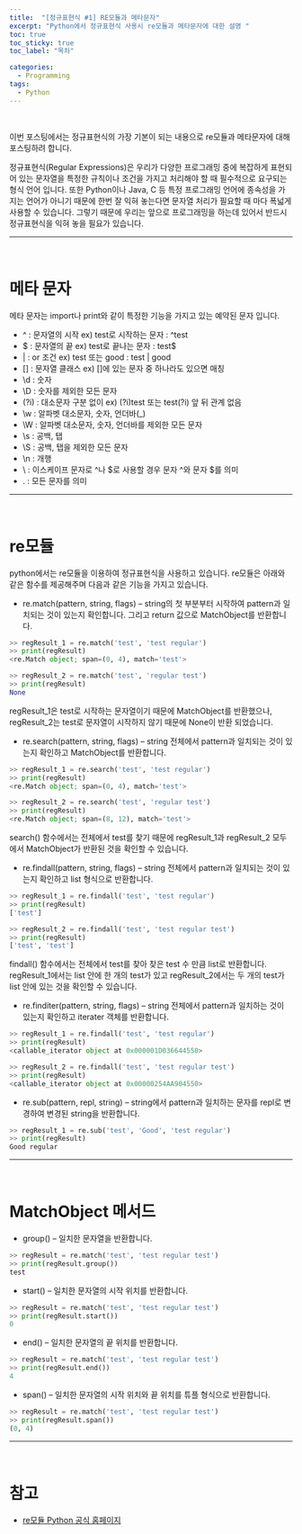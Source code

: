 ```yaml
---
title:  "[정규표현식 #1] RE모듈과 메타문자"
excerpt: "Python에서 정규표현식 사용시 re모듈과 메타문자에 대한 설명 "
toc: true
toc_sticky: true
toc_label: "목차"

categories:
  - Programming
tags:
  - Python
---
```


<p>&nbsp;</p>



이번 포스팅에서는 정규표현식의 가장 기본이 되는 내용으로 re모듈과 메타문자에 대해 포스팅하려 합니다.   

정규표현식(Regular Expressions)은 우리가 다양한 프로그래밍 중에 복잡하게 표현되어 있는 문자열을 특정한 규칙이나 조건을 가지고 처리해야 할 때 필수적으로 요구되는 형식 언어 입니다. 또한 Python이나 Java, C 등 특정 프로그래밍 언어에 종속성을 가지는 언어가 아니기 때문에 한번 잘 익혀 놓는다면 문자열 처리가 필요할 때 마다 폭넓게 사용할 수 있습니다. 그렇기 때문에 우리는 앞으로 프로그래밍을 하는데 있어서 반드시 정규표현식을 익혀 놓을 필요가 있습니다.  

-----

<p>&nbsp;</p>

# 메타 문자

메타 문자는 import나 print와 같이 특정한 기능을 가지고 있는 예약된 문자 입니다. 

- ^   : 문자열의 시작              ex) test로 시작하는 문자 : ^test
- $   : 문자열의 끝                ex) test로 끝나는 문자 : test$
- |   : or 조건                    ex) test 또는 good : test | good
- []   : 문자열 클래스              ex) []에 있는 문자 중 하나라도 있으면 매칭
- \d  : 숫자
- \D  : 숫자를 제외한 모든 문자
- (?i) : 대소문자 구분 없이          ex) (?i)test 또는 test(?i) 앞 뒤 관계 없음
- \w  : 알파벳 대소문자, 숫자, 언더바(_)
- \W : 알파벳 대소문자, 숫자, 언더바를 제외한 모든 문자
- \s  : 공백, 탭
- \S  : 공백, 탭을 제외한 모든 문자
- \n  : 개행 
- \   : 이스케이프 문자로 \^나 \$로 사용할 경우 문자 ^와 문자 $를 의미
- .   : 모든 문자를 의미

-----

<p>&nbsp;</p>


# re모듈

python에서는 re모듈을 이용하여 정규표현식을 사용하고 있습니다. re모듈은 아래와 같은 함수를 제공해주며 다음과 같은 기능을 가지고 있습니다.  

- re.match(pattern, string, flags) – string의 첫 부분부터 시작하여 pattern과 일치되는 것이 있는지 확인합니다. 그리고 return 값으로 MatchObject를 반환합니다.  

```python
>> regResult_1 = re.match('test', 'test regular')
>> print(regResult)
<re.Match object; span=(0, 4), match='test'>

>> regResult_2 = re.match('test', 'regular test')
>> print(regResult)
None
```

regResult_1은 test로 시작하는 문자열이기 때문에 MatchObject를 반환했으나, regResult_2는 test로 문자열이 시작하지 않기 때문에 None이 반환 되었습니다.  

- re.search(pattern, string, flags) – string 전체에서 pattern과 일치되는 것이 있는지 확인하고 MatchObject를 반환합니다.  

```python
>> regResult_1 = re.search('test', 'test regular')
>> print(regResult)
<re.Match object; span=(0, 4), match='test'>

>> regResult_2 = re.search('test', 'regular test')
>> print(regResult)
<re.Match object; span=(8, 12), match='test'>
```

search() 함수에서는 전체에서 test를 찾기 때문에 regResult_1과 regResult_2 모두에서 MatchObject가 반환된 것을 확인할 수 있습니다.  

- re.findall(pattern, string, flags) – string 전체에서 pattern과 일치되는 것이 있는지 확인하고 list 형식으로 반환합니다.  

```python
>> regResult_1 = re.findall('test', 'test regular')
>> print(regResult)
['test']

>> regResult_2 = re.findall('test', 'test regular test')
>> print(regResult)
['test', 'test']
```

findall() 함수에서는 전체에서 test를 찾아 찾은 test 수 만큼 list로 반환합니다. regResult_1에서는 list 안에 한 개의 test가 있고 regResult_2에서는 두 개의 test가 list 안에 있는 것을 확인할 수 있습니다.  

- re.finditer(pattern, string, flags) – string 전체에서 pattern과 일치하는 것이 있는지 확인하고 iterater 객체를 반환합니다.  

```python
>> regResult_1 = re.findall('test', 'test regular')
>> print(regResult)
<callable_iterator object at 0x000001D036644550>

>> regResult_2 = re.findall('test', 'test regular test')
>> print(regResult)
<callable_iterator object at 0x00000254AA904550>
```

- re.sub(pattern, repl, string) – string에서 pattern과 일치하는 문자를 repl로 변경하여 변경된 string을 반환합니다.  

```python
>> regResult_1 = re.sub('test', 'Good', 'test regular')
>> print(regResult)
Good regular
```

-----

<p>&nbsp;</p>


# MatchObject 메서드

-  group() – 일치한 문자열을 반환합니다.  

```python
>> regResult = re.match('test', 'test regular test')
>> print(regResult.group())
test
```

-  start() – 일치한 문자열의 시작 위치를 반환합니다.  

```python
>> regResult = re.match('test', 'test regular test')
>> print(regResult.start())
0
```

-  end() – 일치한 문자열의 끝 위치를 반환합니다.  

```python
>> regResult = re.match('test', 'test regular test')
>> print(regResult.end())
4
```

-  span() – 일치한 문자열의 시작 위치와 끝 위치를 튜플 형식으로 반환합니다.  

```python
>> regResult = re.match('test', 'test regular test')
>> print(regResult.span())
(0, 4)
```

-----

<p>&nbsp;</p>


# 참고
- [re모듈 Python 공식 홈페이지](https://docs.python.org/ko/3/library/re.html)
